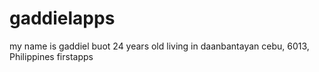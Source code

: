 gaddielapps
===========
my name is gaddiel buot 24 years old living in daanbantayan cebu, 6013, Philippines
firstapps
